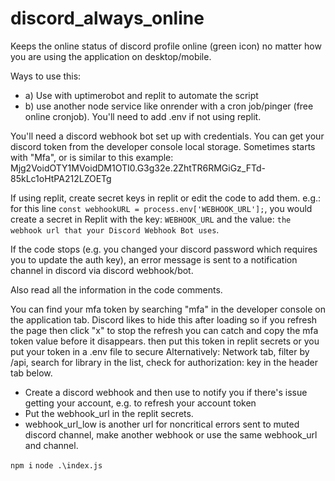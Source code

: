 # discord_always_online
Keeps the online status of discord profile online (green icon) no matter how you are using the application on desktop/mobile.

Ways to use this:
- a) Use with uptimerobot and replit to automate the script
- b) use another node service like onrender with a cron job/pinger (free online cronjob).
You'll need to add .env if not using replit.

You'll need a discord webhook bot set up with credentials.
You can get your discord token from the developer console local storage. Sometimes starts with "Mfa", or is similar to this example: Mjg2VoidOTY1MVoidDM1OTI0.G3g32e.2ZhtTR6RMGiGz_FTd-85kLc1oHtPA212LZOETg

If using replit, create secret keys in replit or edit the code to add them.
e.g.: for this line `const webhookURL = process.env['WEBHOOK_URL'];`, you would create a secret in Replit with the key: `WEBHOOK_URL` and the value: `the webhook url that your Discord Webhook Bot uses`.

If the code stops (e.g. you changed your discord password which requires you to update the auth key), an error message is sent to a notification channel in discord via discord webhook/bot.

Also read all the information in the code comments.

You can find your mfa token by searching "mfa" in the developer console on the application tab. Discord likes to hide this after loading so if you refresh the page then click "x" to stop the refresh you can catch and copy the mfa token value before it disappears. then put this token in replit secrets or you put your token in a .env file to secure Alternatively: Network tab, filter by /api, search for library in the list, check for authorization: key in the header tab below.

- Create a discord webhook and then use to notify you if there's issue getting your account, e.g. to refresh your account token
- Put the webhook_url in the replit secrets.
- webhook_url_low is another url for noncritical errors sent to muted discord channel, make another webhook or use the same webhook_url and channel.


```npm i```
```node .\index.js```
